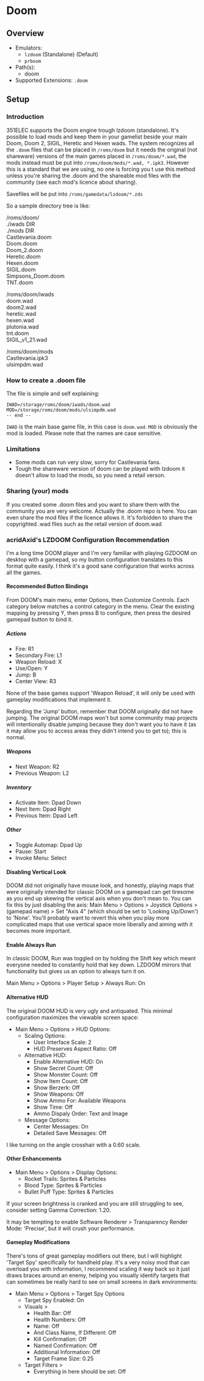 # Doom

## Overview

- Emulators: 
  - `lzdoom` (Standalone) (Default)
  - `prboom`
- Path(s): 
  - doom
- Supported Extensions: `.doom`

## Setup

### Introduction
351ELEC supports the Doom engine trough lzdoom (standalone).
It's possible to load mods and keep them in your gamelist beside your main Doom, Doom 2, SIGIL, Heretic and Hexen wads.
The system recognizes all the `.doom` files that can be placed in `/roms/doom` but it needs the original (not shareware) versions of the main games placed in `/roms/doom/*.wad`, the mods instead must be put into `/roms/doom/mods/*.wad, *.ipk3`.
However this is a standard that we are using, no one is forcing you t use this method unless you're sharing the .doom and the shareable mod files with the community (see each mod's licence about sharing).

Savefiles will be put into `/roms/gamedata/lzdoom/*.zds`

So a sample directory tree is like:

/roms/doom/<br>
./iwads    DIR<br>
./mods    DIR<br>
Castlevania.doom<br>
Doom.doom<br>
Doom_2.doom<br>
Heretic.doom<br>
Hexen.doom<br>
SIGIL.doom<br>
Simpsons_Doom.doom<br>
TNT.doom<br>

/roms/doom/iwads<br>
doom.wad<br>
doom2.wad<br>
heretic.wad<br>
hexen.wad<br>
plutonia.wad<br>
tnt.doom<br>
SIGIL_v1_21.wad<br>

/roms/doom/mods<br>
Castlevania.ipk3<br>
ulsimpdm.wad<br>

### How to create a .doom file
The file is simple and self explaining:

```
IWAD=/storage/roms/doom/iwads/doom.wad
MOD=/storage/roms/doom/mods/ulsimpdm.wad
-- end --
```

`IWAD` is the main base game file, in this case is `doom.wad`.
`MOD` is obviously the mod is loaded.
Please note that the names are case sensitive.

### Limitations
- Some mods can run very slow, sorry for Castlevania fans.
- Tough the shareware version of doom can be played with lzdoom it doesn't allow to load the mods, so you need a retail verson.

### Sharing (your) mods
If you created some .doom files and you want to share them with the community you are very welcome.
Actually the .doom repo is here.
You can even share the mod files if the licence allows it.
It's forbidden to share the copyrighted .wad files such as the retail version of doom.wad

### acridAxid's LZDOOM Configuration Recommendation

I'm a long time DOOM player and I'm very familiar with playing GZDOOM on desktop with a gamepad, so my button configuration translates to this format quite easily.  I think it's a good sane configuration that works across all the games.

#### Recommended Button Bindings
From DOOM's main menu, enter Options, then Customize Controls.  Each category below matches a control category in the menu.  Clear the existing mapping by pressing Y, then press B to configure, then press the desired gamepad button to bind it.

##### Actions

* Fire: R1
* Secondary Fire: L1
* Weapon Reload: X
* Use/Open: Y
* Jump: B
* Center View: R3

None of the base games support 'Weapon Reload', it will only be used with gameplay modifications that implement it.

Regarding the 'Jump' button, remember that DOOM originally did not have jumping.  The original DOOM maps won't but some community map projects will intentionally disable jumping because they don't want you to have it (as it may allow you to access areas they didn't intend you to get to); this is normal.

##### Weapons

* Next Weapon: R2
* Previous Weapon: L2

##### Inventory

* Activate Item: Dpad Down
* Next Item: Dpad Right
* Previous Item: Dpad Left

##### Other

* Toggle Automap: Dpad Up
* Pause: Start
* Invoke Menu: Select

#### Disabling Vertical Look

DOOM did not originally have mouse look, and honestly, playing maps that were originally intended for classic DOOM on a gamepad can get tiresome as you end up skewing the vertical axis when you don't mean to.  You can fix this by just disabling the axis: Main Menu > Options > Joystick Options > (gamepad name) > Set "Axis 4" (which should be set to 'Looking Up/Down') to 'None'.  You'll probably want to revert this when you play more complicated maps that use vertical space more liberally and aiming with it becomes more important.  

#### Enable Always Run

In classic DOOM, Run was toggled on by holding the Shift key which meant everyone needed to constantly hold that key down.  LZDOOM mirrors that functionality but gives us an option to always turn it on.

Main Menu > Options > Player Setup > Always Run: On

#### Alternative HUD

The original DOOM HUD is very ugly and antiquated.  This minimal configuration maximizes the viewable screen space:

* Main Menu > Options > HUD Options:
  * Scaling Options:
    * User Interface Scale: 2
    * HUD Preserves Aspect Ratio: Off
  * Alternative HUD:
    * Enable Alternative HUD: On
    * Show Secret Count: Off
    * Show Monster Count: Off
    * Show Item Count: Off
    * Show Berzerk: Off
    * Show Weapons: Off
    * Show Ammo For: Available Weapons
    * Show Time: Off
    * Ammo Dispaly Order: Text and Image
  * Message Options:
    * Center Messages: On
    * Detailed Save Messages: Off

I like turning on the angle crosshair with a 0.60 scale.

#### Other Enhancements

* Main Menu > Options > Display Options:
  * Rocket Trails: Sprites & Particles
  * Blood Type: Sprites & Particles
  * Bullet Puff Type: Sprites & Particles

If your screen brightness is cranked and you are still struggling to see, consider setting Gamma Correction: 1.20.

It may be tempting to enable Software Renderer > Transparency Render Mode: 'Precise', but it will crush your performance.

#### Gameplay Modifications

There's tons of great gameplay modifiers out there, but I will highlight 'Target Spy' specifically for handheld play.  It's a very noisy mod that can overload you with information, I recommend scaling it way back so it just draws braces around an enemy, helping you visually identify targets that can sometimes be really hard to see on small screens in dark environments:

* Main Menu > Options > Target Spy Options
  * Target Spy Enabled: On
  * Visuals >
    * Health Bar: Off
    * Health Numbers: Off
    * Name: Off
    * And Class Name, If Different: Off
    * Kill Confirmation: Off
    * Named Confirmation: Off
    * Additional Information: Off
    * Target Frame Size: 0.25
  * Target Filters > 
    * Everything in here should be set: Off